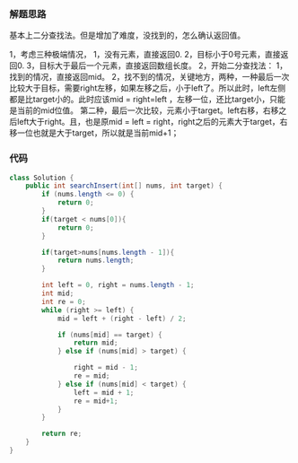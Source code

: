 ### 解题思路
基本上二分查找法。但是增加了难度，没找到的，怎么确认返回值。

1，考虑三种极端情况，
1，没有元素，直接返回0.
2，目标小于0号元素，直接返回0.
3，目标大于最后一个元素，直接返回数组长度。
2，开始二分查找法：
1，找到的情况，直接返回mid。
2，找不到的情况，关键地方，两种，一种最后一次比较大于目标，需要right左移，如果左移之后，小于left了。所以此时，left左侧都是比target小的。此时应该mid = right=left ，左移一位，还比target小，只能是当前的mid位值。
第二种，最后一次比较，元素小于target。left右移，右移之后left大于right。且，也是原mid = left = right，right之后的元素大于target，右移一位也就是大于target，所以就是当前mid+1；


### 代码

```java
class Solution {
    public int searchInsert(int[] nums, int target) {
        if (nums.length <= 0) {
            return 0;
        }
        if(target < nums[0]){
            return 0;
        }

        if(target>nums[nums.length - 1]){
            return nums.length;
        }

        int left = 0, right = nums.length - 1;
        int mid;
        int re = 0;
        while (right >= left) {
            mid = left + (right - left) / 2;

            if (nums[mid] == target) {
                return mid;
            } else if (nums[mid] > target) {

                right = mid - 1;
                re = mid;
            } else if (nums[mid] < target) {
                left = mid + 1;
                re = mid+1;
            }
        }

        return re;
    }
}
```